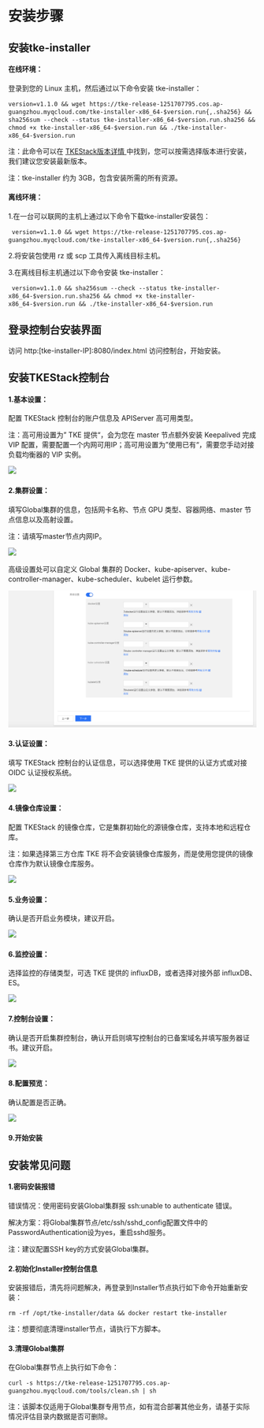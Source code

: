 #  安装步骤



## 安装tke-installer

#### 在线环境：

登录到您的 Linux 主机，然后通过以下命令安装 tke-installer：

```
version=v1.1.0 && wget https://tke-release-1251707795.cos.ap-guangzhou.myqcloud.com/tke-installer-x86_64-$version.run{,.sha256} && sha256sum --check --status tke-installer-x86_64-$version.run.sha256 && chmod +x tke-installer-x86_64-$version.run && ./tke-installer-x86_64-$version.run
```

注：此命令可以在 [TKEStack版本详情 ](https://github.com/tkestack/tke/releases)中找到，您可以按需选择版本进行安装，我们建议您安装最新版本。

注：tke-installer 约为 3GB，包含安装所需的所有资源。



#### 离线环境：

1.在一台可以联网的主机上通过以下命令下载tke-installer安装包：

```
 version=v1.1.0 && wget https://tke-release-1251707795.cos.ap-guangzhou.myqcloud.com/tke-installer-x86_64-$version.run{,.sha256}
```

2.将安装包使用 rz 或 scp 工具传入离线目标主机。

3.在离线目标主机通过以下命令安装 tke-installer：

```
 version=v1.1.0 && sha256sum --check --status tke-installer-x86_64-$version.run.sha256 && chmod +x tke-installer-x86_64-$version.run && ./tke-installer-x86_64-$version.run
```



## 登录控制台安装界面

访问 http:[tke-installer-IP]:8080/index.html 访问控制台，开始安装。



## 安装TKEStack控制台

#### 1.**基本设置**：

配置 TKEStack 控制台的账户信息及 APIServer 高可用类型。

注：高可用设置为” TKE 提供“，会为您在 master 节点额外安装 Keepalived 完成 VIP 配置，需要配置一个内网可用IP；高可用设置为”使用已有“，需要您手动对接负载均衡器的 VIP 实例。

![](https://github.com/tkestack/docs/blob/master/Images/Installration/step-1.png?raw=true)



#### 2.**集群设置**：

填写Global集群的信息，包括网卡名称、节点 GPU 类型、容器网络、master 节点信息以及高射设置。

注：请填写master节点内网IP。

![](https://github.com/tkestack/docs/blob/master/Images/Installration/step-2.png?raw=true)

高级设置处可以自定义 Global 集群的 Docker、kube-apiserver、kube-controller-manager、kube-scheduler、kubelet 运行参数。

![](https://github.com/interstallers/docs/blob/master/Images/Installration/step-3-2.png?raw=true)



#### 3.**认证设置**：

填写 TKEStack 控制台的认证信息，可以选择使用 TKE 提供的认证方式或对接 OIDC 认证授权系统。

![](https://github.com/tkestack/docs/blob/master/Images/Installration/step-3-1.png?raw=true)



#### 4.**镜像仓库设置**：

配置 TKEStack 的镜像仓库，它是集群初始化的源镜像仓库，支持本地和远程仓库。

注：如果选择第三方仓库 TKE 将不会安装镜像仓库服务，而是使用您提供的镜像仓库作为默认镜像仓库服务。

![](https://github.com/tkestack/docs/blob/master/Images/Installration/step-4.png?raw=true)



#### 5.**业务设置**：

确认是否开启业务模块，建议开启。

![](https://github.com/tkestack/docs/blob/master/Images/Installration/step-5.png?raw=true)



#### 6.**监控设置**：

选择监控的存储类型，可选 TKE 提供的 influxDB，或者选择对接外部 influxDB、ES。

![](https://github.com/tkestack/docs/blob/master/Images/Installration/step-6.png?raw=true)



#### 7.**控制台设置**：

确认是否开启集群控制台，确认开启则填写控制台的已备案域名并填写服务器证书。建议开启。

![](https://github.com/tkestack/docs/blob/master/Images/Installration/step-7.png?raw=true)



#### 8.**配置预览**：

确认配置是否正确。

![](https://github.com/tkestack/docs/blob/master/Images/Installration/step-8.png?raw=true)



#### 9.**开始安装**



## 安装常见问题

#### 1.密码安装报错

错误情况：使用密码安装Global集群报 ssh:unable to authenticate 错误。

解决方案：将Global集群节点/etc/ssh/sshd_config配置文件中的PasswordAuthentication设为yes，重启sshd服务。

注：建议配置SSH key的方式安装Global集群。



#### 2.初始化Installer控制台信息

安装报错后，清先将问题解决，再登录到Installer节点执行如下命令开始重新安装：

```
rm -rf /opt/tke-installer/data && docker restart tke-installer
```

注：想要彻底清理installer节点，请执行下方脚本。



#### 3.清理Global集群

在Global集群节点上执行如下命令：

```
curl -s https://tke-release-1251707795.cos.ap-guangzhou.myqcloud.com/tools/clean.sh | sh
```

注：该脚本仅适用于Global集群专用节点，如有混合部署其他业务，请基于实际情况评估目录内数据是否可删除。